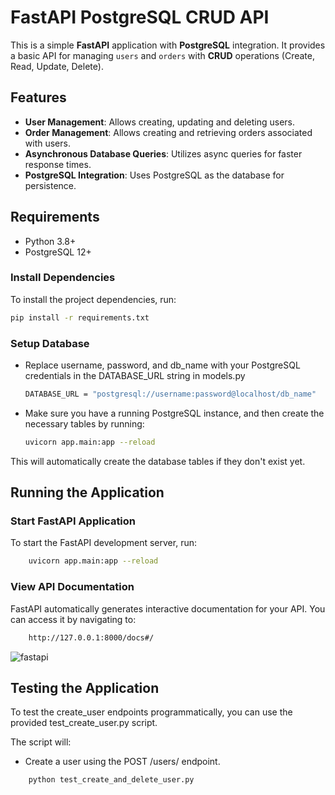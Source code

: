 # FastAPI PostgreSQL CRUD API

This is a simple **FastAPI** application with **PostgreSQL** integration. It provides a basic API for managing `users` and `orders` with **CRUD** operations (Create, Read, Update, Delete).

## Features

- **User Management**: Allows creating, updating and deleting users.
- **Order Management**: Allows creating and retrieving orders associated with users.
- **Asynchronous Database Queries**: Utilizes async queries for faster response times.
- **PostgreSQL Integration**: Uses PostgreSQL as the database for persistence.


## Requirements

- Python 3.8+
- PostgreSQL 12+

### Install Dependencies

To install the project dependencies, run:

```bash
pip install -r requirements.txt
```

### Setup Database

- Replace username, password, and db_name with your PostgreSQL credentials in the DATABASE_URL string in models.py
    ```bash
    DATABASE_URL = "postgresql://username:password@localhost/db_name"
    ```
- Make sure you have a running PostgreSQL instance, and then create the necessary tables by running:
    ```bash
    uvicorn app.main:app --reload
    ```
This will automatically create the database tables if they don't exist yet.

## Running the Application

### Start FastAPI Application

To start the FastAPI development server, run:
```bash
    uvicorn app.main:app --reload
```

### View API Documentation
FastAPI automatically generates interactive documentation for your API. You can access it by navigating to:
```bash
    http://127.0.0.1:8000/docs#/
```
![fastapi](https://github.com/user-attachments/assets/0ce90c0f-7fa6-4492-a9df-cdcb232a7533)

## Testing the Application
To test the create_user endpoints programmatically, you can use the provided test_create_user.py script.

The script will:
- Create a user using the POST /users/ endpoint.
```bash
    python test_create_and_delete_user.py
```
